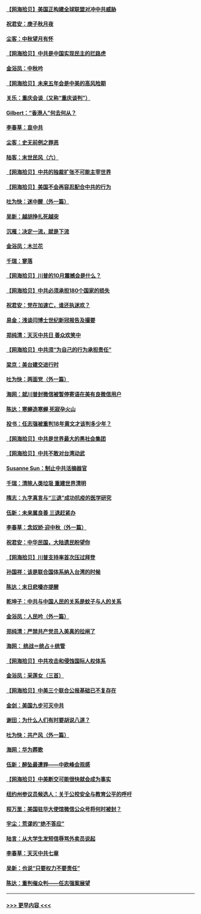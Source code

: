 #### [【网海拾贝】美国正构建全球联盟对冲中共威胁](../pages/nsc993/n12446580.md?t=10030902) 
#### [祝君安：庚子秋月夜](../pages/nsc993/n12445870.md?t=10030902) 
#### [尘客：中秋望月有怀](../pages/nsc993/n12444632.md?t=10030902) 
#### [【网海拾贝】中共是中国实现民主的拦路虎](../pages/nsc993/n12443573.md?t=10030902) 
#### [金浴凤：中秋吟](../pages/nsc993/n12441773.md?t=10030902) 
#### [【网海拾贝】未来五年会是中美的高风险期](../pages/nsc993/n12440760.md?t=10030902) 
#### [关乐：重庆会谈（又称“重庆谈判”）](../pages/nsc993/n12437525.md?t=10030902) 
#### [Gilbert：“香港人”何去何从？](../pages/nsc993/n12435894.md?t=10030902) 
#### [李春草：哀中共](../pages/nsc993/n12435874.md?t=10030902) 
#### [尘客：史无前例之罪恶](../pages/nsc993/n12435762.md?t=10030902) 
#### [陆客：末世民风（六）](../pages/nsc993/n12435354.md?t=10030902) 
#### [【网海拾贝】中共的独裁扩张不可能主宰世界](../pages/nsc993/n12435151.md?t=10030902) 
#### [【网海拾贝】美国不会再容忍配合中共的行为](../pages/nsc993/n12433808.md?t=10030902) 
#### [吐为快：迷中醒（外一篇）](../pages/nsc993/n12433585.md?t=10030902) 
#### [吴新：越胡挣扎死越突](../pages/nsc993/n12433562.md?t=10030902) 
#### [沉雁：决定一流，就是下流](../pages/nsc993/n12432128.md?t=10030902) 
#### [金浴凤：木兰花](../pages/nsc993/n12432124.md?t=10030902) 
#### [千瑞：寥落](../pages/nsc993/n12432071.md?t=10030902) 
#### [【网海拾贝】川普的10月震撼会是什么？](../pages/nsc993/n12431624.md?t=10030902) 
#### [【网海拾贝】中共必须承担180个国家的损失](../pages/nsc993/n12428893.md?t=10030902) 
#### [祝君安：党在加速亡，谁还执迷欢？](../pages/nsc993/n12428652.md?t=10030902) 
#### [易金：浅谈闫博士世纪新冠报告及撮要](../pages/nsc993/n12426822.md?t=10030902) 
#### [郑纯清：天灭中共日 善众欢笑中](../pages/nsc993/n12426784.md?t=10030902) 
#### [【网海拾贝】中共须“为自己的行为承担责任”](../pages/nsc993/n12426067.md?t=10030902) 
#### [梁京：美台建交进行时](../pages/nsc993/n12424066.md?t=10030902) 
#### [吐为快：两面党（外一篇）](../pages/nsc993/n12424043.md?t=10030902) 
#### [海网：就川普封微信被暂停寄语在美有良微信用户](../pages/nsc993/n12424021.md?t=10030902) 
#### [陈达：寒蝉造寒蝉 死寂孕火山](../pages/nsc993/n12423958.md?t=10030902) 
#### [投书：任志强被重判18年黄文才该判多少年？](../pages/nsc993/n12423672.md?t=10030902) 
#### [【网海拾贝】中共是世界最大的黑社会集团](../pages/nsc993/n12423543.md?t=10030902) 
#### [【网海拾贝】中共不敢对台湾动武](../pages/nsc993/n12421418.md?t=10030902) 
#### [Susanne Sun：制止中共活摘器官](../pages/nsc993/n12419654.md?t=10030902) 
#### [千瑞：清除人类垃圾 重建世界清明](../pages/nsc993/n12419414.md?t=10030902) 
#### [隋志：九字真言与“三退”成功抗疫的医学研究](../pages/nsc993/n12419248.md?t=10030902) 
#### [伍新：未来属良善 三退赶紧办](../pages/nsc993/n12418496.md?t=10030902) 
#### [李春草：念奴娇·迎中秋（外一篇）](../pages/nsc993/n12418465.md?t=10030902) 
#### [祝君安：中华民国，大陆遗民盼望你](../pages/nsc993/n12418089.md?t=10030902) 
#### [【网海拾贝】川普支持率首次压过拜登](../pages/nsc993/n12418050.md?t=10030902) 
#### [孙国祥：该是联合国体系纳入台湾的时候](../pages/nsc993/n12417369.md?t=10030902) 
#### [陈达：末日悲嚎亦提醒](../pages/nsc993/n12416736.md?t=10030902) 
#### [乾坤子：中共与中国人民的关系是蚊子与人的关系](../pages/nsc993/n12416632.md?t=10030902) 
#### [金浴凤：人民吟（外一篇）](../pages/nsc993/n12416567.md?t=10030902) 
#### [郑纯清：严禁共产党员入美真的拉闸了](../pages/nsc993/n12416550.md?t=10030902) 
#### [海网： 统战＝统占＋统管](../pages/nsc993/n12416404.md?t=10030902) 
#### [【网海拾贝】中共攻击和侵蚀国际人权体系](../pages/nsc993/n12416250.md?t=10030902) 
#### [金浴凤：采莲女（三首）](../pages/nsc993/n12415517.md?t=10030902) 
#### [【网海拾贝】中美三个联合公报基础已不复存在](../pages/nsc993/n12415054.md?t=10030902) 
#### [金剑：美国九步可灭中共](../pages/nsc993/n12413183.md?t=10030902) 
#### [谢田：为什么人们有时要胡说八道？](../pages/nsc993/n12411861.md?t=10030902) 
#### [吐为快：共产风（外一篇）](../pages/nsc993/n12411761.md?t=10030902) 
#### [海网：华为葬歌](../pages/nsc993/n12410381.md?t=10030902) 
#### [伍新：醉坠最遭罪——中欧峰会观感](../pages/nsc993/n12410364.md?t=10030902) 
#### [【网海拾贝】中美断交可能很快就会成为事实](../pages/nsc993/n12409495.md?t=10030902) 
#### [纽约州参议员候选人：关于公校安全与教育公平的呼吁](../pages/nsc993/n12409228.md?t=10030902) 
#### [程万里：美国驻华大使馆微信公众号将何时被封？](../pages/nsc993/n12407397.md?t=10030902) 
#### [宇尘：荒谬的“绝不答应”](../pages/nsc993/n12407360.md?t=10030902) 
#### [陆言：从大学生发短信辱骂外卖员说起](../pages/nsc993/n12407285.md?t=10030902) 
#### [李春草：天灭中共七章](../pages/nsc993/n12406988.md?t=10030902) 
#### [吴新：也说“只要权力不要责任”](../pages/nsc993/n12406966.md?t=10030902) 
#### [陈达：重判催众判——任志强案展望](../pages/nsc993/n12404540.md?t=10030902) 

----
#### [ >>> 更早内容 <<< ](../indexes/nsc993-earlier.md)
